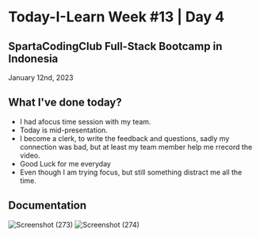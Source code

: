 # Today-I-Learn Week #13 | Day 4
## SpartaCodingClub Full-Stack Bootcamp in Indonesia
January 12nd, 2023

## What I've done today?

  - I had afocus time session with my team.
  - Today is mid-presentation.
  - I become a clerk, to write the feedback and questions, sadly my connection was bad, but at least my team member help me rrecord the video.
  - Good Luck for me everyday
  - Even though I am trying focus, but still something distract me all the time.

## Documentation
  
  ![Screenshot (273)](https://user-images.githubusercontent.com/62550785/212120116-cab6b06c-2a6b-4d70-b687-530a4eec17d6.png)
  ![Screenshot (274)](https://user-images.githubusercontent.com/62550785/212120180-adef7365-8929-4d85-88ab-020c8f526e1d.png)

